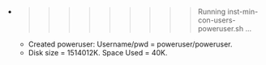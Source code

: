 * >>>>>>>>> Running inst-min-con-users-poweruser.sh ...
  * Created poweruser: Username/pwd = poweruser/poweruser.
  * Disk size = 1514012K. Space Used = 40K.
